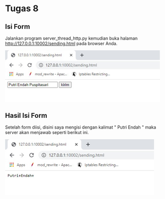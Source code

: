 # Tugas 8

## Isi Form

Jalankan program server_thread_http.py kemudian buka halaman  http://127.0.0.1:10002/sending.html pada browser Anda.

![1](https://github.com/PutriEndahP/PROGJAR_05111740000039/blob/master/tugas8/Screenshot/isi_form.jpg)

## Hasil Isi Form 

Setelah form diisi, disini saya mengisi dengan kalimat " Putri Endah " maka server akan menjawab seperti berikut ini.

![2](https://github.com/PutriEndahP/PROGJAR_05111740000039/blob/master/tugas8/Screenshot/hasil_isi_form.jpg)

